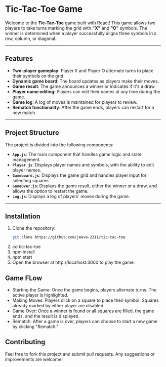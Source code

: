 # Tic-Tac-Toe Game

Welcome to the **Tic-Tac-Toe** game built with React! This game allows two players to take turns marking the grid with **"X"** and **"O"** symbols. The winner is determined when a player successfully aligns three symbols in a row, column, or diagonal.

---

## Features
- **Two-player gameplay**: Player X and Player O alternate turns to place their symbols on the grid.
- **Dynamic game board**: The board updates as players make their moves.
- **Game result**: The game announces a winner or indicates if it's a draw.
- **Player name editing**: Players can edit their names at any time during the game.
- **Game log**: A log of moves is maintained for players to review.
- **Rematch functionality**: After the game ends, players can restart for a new match.

---

## Project Structure
The project is divided into the following components:

- **`App.js`**: The main component that handles game logic and state management.
- **`Player.js`**: Displays player names and symbols, with the ability to edit player names.
- **`Gameboard.js`**: Displays the game grid and handles player input for selecting squares.
- **`GameOver.js`**: Displays the game result, either the winner or a draw, and allows the option to restart the game.
- **`Log.js`**: Displays a log of players' moves during the game.

---

## Installation

1. Clone the repository:
   ```bash
   git clone https://github.com/jeeva-2311/tic-tac-toe

2. cd tic-tac-toe
3. npm install
4. npm start
5. Open the browser at http://localhost:3000 to play the game.

## Game FLow
- Starting the Game: Once the game begins, players alternate turns. The active player is highlighted.
- Making Moves: Players click on a square to place their symbol. Squares already marked by either player are disabled.
- Game Over: Once a winner is found or all squares are filled, the game ends, and the result is displayed.
- Rematch: After a game is over, players can choose to start a new game by clicking "Rematch."

## Contributing
Feel free to fork this project and submit pull requests. Any suggestions or improvements are welcome!
